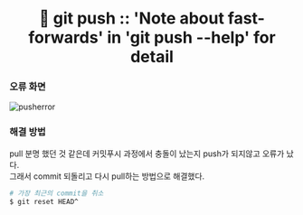 # <div align="center">🚨 git push :: 'Note about fast-forwards' in 'git push --help' for detail</div>

### 오류 화면
![pusherror](https://user-images.githubusercontent.com/111990266/209424795-3800ef9f-3701-4a6d-8e72-d8db3f8c0543.png)

### 해결 방법
pull 분명 했던 것 같은데 커밋푸시 과정에서 충돌이 났는지 push가 되지않고 오류가 났다.    
그래서 commit 되돌리고 다시 pull하는 방법으로 해결했다.

```bash
# 가장 최근의 commit을 취소
$ git reset HEAD^
```